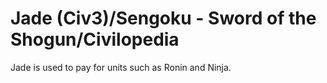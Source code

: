 # Jade (Civ3)/Sengoku - Sword of the Shogun/Civilopedia

Jade is used to pay for units such as Ronin and Ninja.